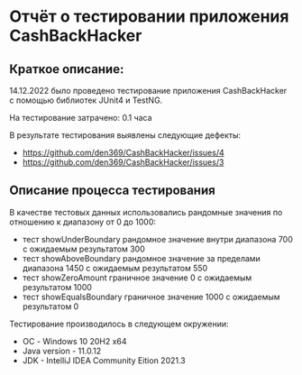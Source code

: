 # Отчёт о тестировании приложения CashBackHacker

## Краткое описаниe:

14.12.2022 было проведено тестирование приложения CashBackHacker с помощью библиотек JUnit4 и TestNG.

На тестирование затрачено: 0.1 часа

В результате тестирования выявлены следующие дефекты:
* https://github.com/den369/CashBackHacker/issues/4
* https://github.com/den369/CashBackHacker/issues/3

## Описание процесса тестирования

В качестве тестовых данных использовались рандомные значения по отношению к диапазону от 0 до 1000:
* тест showUnderBoundary рандомное значение внутри диапазона 700 с ожидаемым результатом 300
* тест showAboveBoundary рандомное значение за пределами диапазона 1450 с ожидаемым результатом 550
* тест showZeroAmount граничное значение 0 с ожидаемым результатом 1000
* тест showEqualsBoundary граничное значение 1000 с ожидаемым результатом 0

Тестирование производилось в следующем окружении:
* ОС - Windows 10 20H2 x64
* Java version - 11.0.12
* JDK - IntelliJ IDEA Community Eition 2021.3
